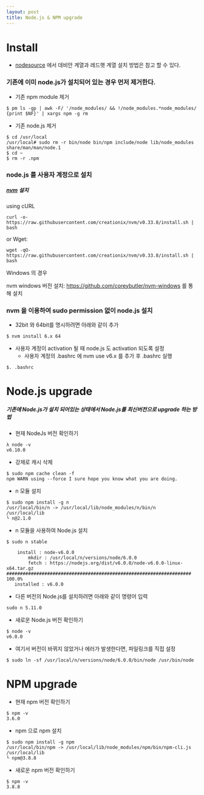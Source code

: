 ```yaml
---
layout: post
title: Node.js & NPM upgrade
---
```


# Install

* [nodesource](https://github.com/nodesource/distributions) 에서 데비안 계열과 레드햇 계열 설치 방법은 참고 할 수 있다.

### 기존에 이미 node.js가 설치되어 있는 경우 먼저 제거한다.

- 기존 npm module 제거
```
$ pm ls -gp | awk -F/ '/node_modules/ && !/node_modules.*node_modules/ {print $NF}' | xargs npm -g rm
```
- 기존 node.js 제거
```
$ cd /usr/local
/usr/local# sudo rm -r bin/node bin/npm include/node lib/node_modules share/man/man/node.1
$ cd ~
$ rm -r .npm
```

### node.js 를 사용자 계정으로 설치

##### [nvm](https://github.com/creationix/nvm) 설치
using cURL
```
curl -o- https://raw.githubusercontent.com/creationix/nvm/v0.33.8/install.sh | bash
```
or Wget:
```
wget -qO- https://raw.githubusercontent.com/creationix/nvm/v0.33.8/install.sh | bash
```
Windows 의 경우

nvm windows 버전 설치: https://github.com/coreybutler/nvm-windows 를 통해 설치

### nvm 을 이용하여 sudo permission 없이 node.js 설치

* 32bit 와 64bit를 명시하려면 아래와 같이 추가
```
$ nvm install 6.x 64
```

* 사용자 계정이 activation 될 때 node.js 도 activation 되도록 설정
    * 사용자 계정의 .bashrc 에 nvm use v6.x 를 추가 후 .bashrc 실행
```
$. .bashrc
```    

# Node.js upgrade

##### 기존에 Node.js가 설치 되어있는 상태에서 Node.js를 최신버전으로 upgrade 하는 방법

 - 현재 NodeJs 버전 확인하기
 ```
 λ node -v
 v6.10.0
 ```
 - 강제로 캐시 삭제
 ```
 $ sudo npm cache clean -f 
 npm WARN using --force I sure hope you know what you are doing.
 ```
 - n 모듈 설치
 ```
 $ sudo npm install -g n
 /usr/local/bin/n -> /usr/local/lib/node_modules/n/bin/n
 /usr/local/lib
 └ n@2.1.0
 ```
 - n 모듈을 사용하여 Node.js 설치
 ```
 $ sudo n stable
  
     install : node-v6.0.0
         mkdir : /usr/local/n/versions/node/6.0.0
         fetch : https://nodejs.org/dist/v6.0.0/node-v6.0.0-linux-x64.tar.gz
 #################################################################### 100.0%
    installed : v6.0.0
 ```
 - 다른 버전의 Node.js를 설치하려면 아래와 같이 명령어 입력
 ```
 sudo n 5.11.0
 ```
 - 새로운 Node.js 버전 확인하기
 ```
 $ node -v
 v6.0.0
 ```
 - 여기서 버전이 바뀌지 않았거나 에러가 발생한다면, 파일링크를 직접 설정
 ```
 $ sudo ln -sf /usr/local/n/versions/node/6.0.0/bin/node /usr/bin/node
 ```

# NPM upgrade

 - 현재 npm 버전 확인하기
 ```
 $ npm -v
 3.6.0
 ```
 - npm 으로 npm 설치
 ```
 $ sudo npm install -g npm 
 /usr/local/bin/npm -> /usr/local/lib/node_modules/npm/bin/npm-cli.js 
 /usr/local/lib
 └ npm@3.8.8
 ```
 - 새로운 npm 버전 확인하기
 ```
 $ npm -v
 3.8.8
 ```


